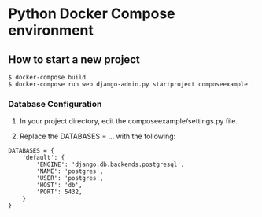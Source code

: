 # Python Docker Compose environment

## How to start a new project

```
$ docker-compose build
$ docker-compose run web django-admin.py startproject composeexample .
```

### Database Configuration

1. In your project directory, edit the composeexample/settings.py file.

2. Replace the DATABASES = ... with the following:

```
DATABASES = {
    'default': {
        'ENGINE': 'django.db.backends.postgresql',
        'NAME': 'postgres',
        'USER': 'postgres',
        'HOST': 'db',
        'PORT': 5432,
    }
}
```

